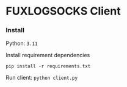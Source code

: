 # FUXLOGSOCKS Client

### Install
Python: `3.11`

Install requirement dependencies
```
pip install -r requirements.txt
```

Run client: `python client.py`